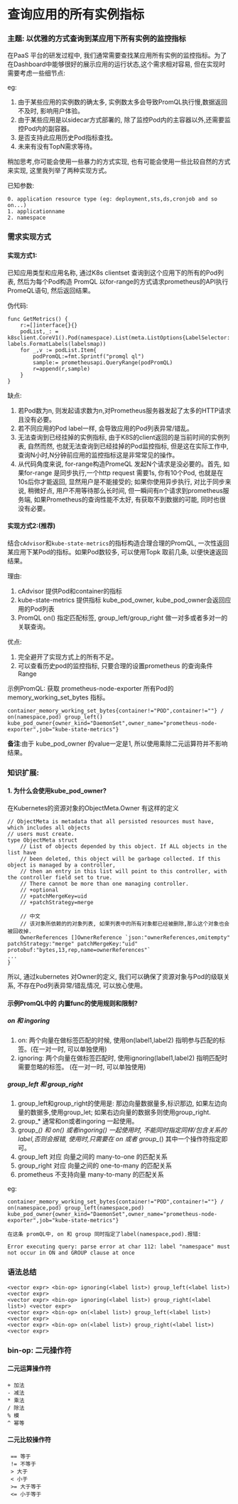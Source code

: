 # 查询应用的所有实例指标

### 主题: 以优雅的方式查询到某应用下所有实例的监控指标

在PaaS 平台的研发过程中, 我们通常需要查找某应用所有实例的监控指标。为了在Dashboard中能够很好的展示应用的运行状态,这个需求相对容易, 但在实现时需要考虑一些细节点:

eg: 

1. 由于某些应用的实例数的确太多, 实例数太多会导致PromQL执行慢,数据返回不及时, 影响用户体验。
2. 由于某些应用是以sidecar方式部署的, 除了监控Pod内的主容器以外,还需要监控Pod内的副容器。
3. 是否支持此应用历史Pod指标查找。
4. 未来有没有TopN需求等待。

稍加思考,你可能会使用一些暴力的方式实现, 也有可能会使用一些比较自然的方式来实现, 这里我列举了两种实现方式。

已知参数:
```
0. application resource type (eg: deployment,sts,ds,cronjob and so on...)
1. applicationname
2. namespace

```

### 需求实现方式
#### 实现方式1:

已知应用类型和应用名称, 通过K8s clientset 查询到这个应用下的所有的Pod列表, 然后为每个Pod构造 PromQL 以for-range的方式请求prometheus的API执行PromeQL语句, 然后返回结果。

伪代码:
```
func GetMetrics() {
	r:=[]interface{}{}
	podList,_: = k8sclient.CoreV1().Pod(namespace).List(meta.ListOptions{LabelSelector: labels.FormatLabels(labelsmap))
	for _,v := podList.Item{
		podPromQL:=fmt.Sprintf("promql ql")
		sample:= prometheusapi.QueryRange(podPromQL)
		r=append(r,sample)
	}
}
```

缺点:

1. 若Pod数为n, 则发起请求数为n,对Prometheus服务器发起了太多的HTTP请求且没有必要。
2. 若不同应用的Pod label一样, 会导致应用的Pod列表异常/错乱。
2. 无法查询到已经挂掉的实例指标, 由于K8S的client返回的是当前时间的实例列表, 自然而然, 也就无法查询到已经挂掉的Pod监控指标, 但是这在实际工作中, 查询N小时,N分钟前应用的监控指标这是非常常见的操作。
3. 从代码角度来说, for-range构造PromeQL 发起N个请求是没必要的。首先, 如果for-range 是同步执行,一个http request 需要1s, 你有10个Pod, 也就是在10s后你才能返回, 显然用户是不能接受的; 如果你使用异步执行, 对比于同步来说, 稍微好点, 用户不用等待那么长时间, 但一瞬间有n个请求到prometheus服务端, 如果Prometheus的查询性能不太好, 有获取不到数据的可能, 同时也很没有必要。


#### 实现方式2:(推荐)

结合```cAdvisor```和```kube-state-metrics```的指标构造合理合理的PromQL, 一次性返回某应用下某Pod的指标。如果Pod数较多, 可以使用Topk 取前几条, 以便快速返回结果。

理由:

1. cAdvisor 提供Pod和container的指标
2. kube-state-metrics 提供指标 kube_pod_owner, kube_pod_owner会返回应用的Pod列表
3.  PromQL on() 指定匹配标签, group_left/group_right 做一对多或者多对一的关联查询。

优点: 

1. 完全避开了实现方式上的所有不足。
2. 可以查看历史pod的监控指标, 只要合理的设置prometheus 的查询条件Range


示例PromQL: 获取 prometheus-node-exporter 所有Pod的memory_working_set_bytes 指标。
```
container_memory_working_set_bytes{container!="POD",container!=""} / on(namespace,pod) group_left()  kube_pod_owner{owner_kind="DaemonSet",owner_name="prometheus-node-exporter",job="kube-state-metrics"} 
```

**备注**:由于 kube_pod_owner 的value一定是1, 所以使用乘除二元运算符并不影响结果。


### 知识扩展:

#### 1. 为什么会使用kube_pod_owner?

在Kubernetes的资源对象的ObjectMeta.Owner 有这样的定义

```
// ObjectMeta is metadata that all persisted resources must have, which includes all objects
// users must create.
type ObjectMeta struct 
	// List of objects depended by this object. If ALL objects in the list have
	// been deleted, this object will be garbage collected. If this object is managed by a controller,
	// then an entry in this list will point to this controller, with the controller field set to true.
	// There cannot be more than one managing controller.
	// +optional
	// +patchMergeKey=uid
	// +patchStrategy=merge

    // 中文
    // 该对象所依赖的的对象列表, 如果列表中的所有对象都已经被删除,那么这个对象也会被回收掉. 
	OwnerReferences []OwnerReference `json:"ownerReferences,omitempty" patchStrategy:"merge" patchMergeKey:"uid" protobuf:"bytes,13,rep,name=ownerReferences"`
...
}
```

所以, 通过kubernetes 对Owner的定义, 我们可以确保了资源对象与Pod的级联关系, 不存在Pod列表异常/错乱情况, 可以放心使用。

#### 示例PromQL中的 内置func的使用规则和限制? 

##### on 和 ingoring

1. on: 两个向量在做标签匹配的时候, 使用on(label1,label2) 指明参与匹配的标签。(在一对一时, 可以单独使用)
2. ignoring: 两个向量在做标签匹配时, 使用ignoring(label1,label2) 指明匹配时需要忽略的标签。 (在一对一时, 可以单独使用)

##### group_left 和 group_right

1. group_left和group_right的使用是: 那边向量数据量多,标识那边, 如果左边向量的数据多,使用group_let; 如果右边向量的数据多则使用group_right.
2. group_* 通常和on或者ingoring 一起使用。
3. group_*() 和 on() 或者ingoring() 一起使用时, 不能同时指定同样/包含关系的label,否则会报错, 使用时,只需要在 on 或者 group_*() 其中一个操作符指定即可。
4. group_left 对应 向量之间的 many-to-one 的匹配关系
5. group_right 对应 向量之间的 one-to-many 的匹配关系
6. prometheus 不支持向量 many-to-many 的匹配关系

eg:
```
container_memory_working_set_bytes{container!="POD",container!=""} / on(namespace,pod) group_left(namespace,pod)  kube_pod_owner{owner_kind="DaemonSet",owner_name="prometheus-node-exporter",job="kube-state-metrics"}  

在这条 promQL中, on 和 group 同时指定了label(namespace,pod).报错:

Error executing query: parse error at char 112: label "namespace" must not occur in ON and GROUP clause at once
```


### 语法总结

```
<vector expr> <bin-op> ignoring(<label list>) group_left(<label list>) <vector expr>
<vector expr> <bin-op> ignoring(<label list>) group_right(<label list>) <vector expr>
<vector expr> <bin-op> on(<label list>) group_left(<label list>) <vector expr>
<vector expr> <bin-op> on(<label list>) group_right(<label list>) <vector expr>
```

### bin-op: 二元操作符

#### 二元运算操作符
```
+ 加法
- 减法
* 乘法
/ 除法
% 模
^ 幂等
```

####  二元比较操作符
```
 == 等于
 != 不等于
 > 大于
 < 小于
 >= 大于等于
 <= 小于等于
```

